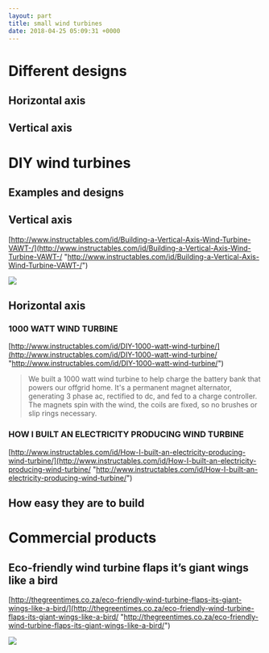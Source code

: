 ```yaml
---
layout: part
title: small wind turbines
date: 2018-04-25 05:09:31 +0000
---
```

# Different designs

## Horizontal axis

## Vertical axis

# DIY wind turbines

## Examples and designs

## Vertical axis

[http://www.instructables.com/id/Building-a-Vertical-Axis-Wind-Turbine-VAWT-/](http://www.instructables.com/id/Building-a-Vertical-Axis-Wind-Turbine-VAWT-/ "http://www.instructables.com/id/Building-a-Vertical-Axis-Wind-Turbine-VAWT-/")

![](https://cdn.instructables.com/FK8/998J/FXETSUMO/FK8998JFXETSUMO.LARGE.jpg)

## Horizontal axis

### 1000 WATT WIND TURBINE

[http://www.instructables.com/id/DIY-1000-watt-wind-turbine/](http://www.instructables.com/id/DIY-1000-watt-wind-turbine/ "http://www.instructables.com/id/DIY-1000-watt-wind-turbine/")

> We built a 1000 watt wind turbine to help charge the battery bank that powers our offgrid home. It's a permanent magnet alternator, generating 3 phase ac, rectified to dc, and fed to a charge controller. The magnets spin with the wind, the coils are fixed, so no brushes or slip rings necessary.  

### HOW I BUILT AN ELECTRICITY PRODUCING WIND TURBINE

[http://www.instructables.com/id/How-I-built-an-electricity-producing-wind-turbine/](http://www.instructables.com/id/How-I-built-an-electricity-producing-wind-turbine/ "http://www.instructables.com/id/How-I-built-an-electricity-producing-wind-turbine/")

## How easy they are to build

# Commercial products

## **Eco-friendly wind turbine flaps it’s giant wings like a bird**

[http://thegreentimes.co.za/eco-friendly-wind-turbine-flaps-its-giant-wings-like-a-bird/](http://thegreentimes.co.za/eco-friendly-wind-turbine-flaps-its-giant-wings-like-a-bird/ "http://thegreentimes.co.za/eco-friendly-wind-turbine-flaps-its-giant-wings-like-a-bird/")  

![](http://thegreentimes.co.za/wp-content/uploads/2017/01/Tyer-Wind-Flapping-wind-turbines-1-1020x610-750x567.jpg)